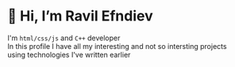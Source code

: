 # 👋 Hi, I’m Ravil Efndiev
I'm `html/css/js` and `C++` developer<br>
In this profile I have all my interesting and not so intersting projects<br> using technologies I've written earlier

<!---
ravil-efndiev/ravil-efndiev is a ✨ special ✨ repository because its `README.md` (this file) appears on your GitHub profile.
You can click the Preview link to take a look at your changes.
--->
